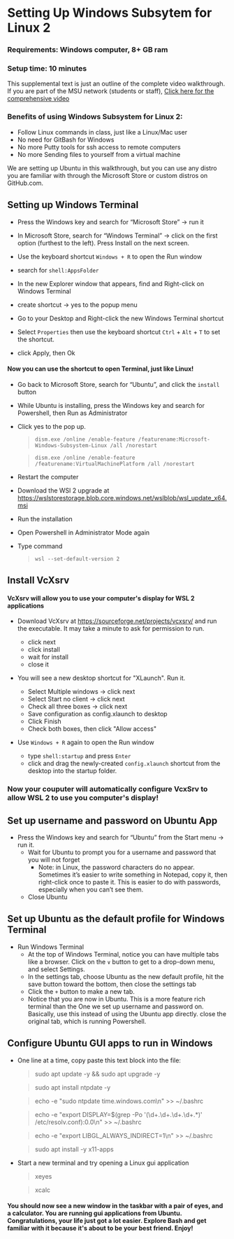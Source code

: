 # Setting Up Windows Subsytem for Linux 2

### Requirements: Windows computer, 8+ GB ram
### Setup time: 10 minutes

This supplemental text is just an outline of the complete video walkthrough. If you are part of the MSU network (students or staff), [Click here for the comprehensive video](https://msudenver.sharepoint.com/:v:/s/21UCS2050LA/EfnPHAsR2bdCo0RNyVikh_cBk2i-GdgzUpKqxCYikxqwDA?e=wfYBrO)

### Benefits of using Windows Subsystem for Linux 2:

- Follow Linux commands in class, just like a Linux/Mac user
- No need for GitBash for Windows
- No more Putty tools for ssh access to remote computers
- No more Sending files to yourself from a virtual machine

We are setting up Ubuntu in this walkthrough, but you can use any distro you are familiar with
through the Microsoft Store or custom distros on GitHub.com.

## Setting up Windows Terminal

* Press the Windows key and search for “Microsoft Store” → run it
* In Microsoft Store, search for “Windows Terminal” → click on the first option (furthest to the left). Press Install on the next screen.
* Use the keyboard shortcut `Windows + R` to open the Run window
* search for `shell:AppsFolder`
* In the new Explorer window that appears, find and Right-click on Windows Terminal
* create shortcut → yes to the popup menu

* Go to your Desktop and Right-click the new Windows Terminal shortcut
* Select `Properties` then use the keyboard shortcut `Ctrl` + `Alt` + `T` to set the shortcut.
* click Apply, then Ok

#### Now you can use the shortcut to open Terminal, just like Linux!

* Go back to Microsoft Store, search for “Ubuntu”, and click the `install` button
* While Ubuntu is installing, press the Windows key and search for Powershell, then Run as Administrator 
* Click yes to the pop up.

  > `dism.exe /online /enable-feature /featurename:Microsoft-Windows-Subsystem-Linux /all /norestart`
  
  > `dism.exe /online /enable-feature /featurename:VirtualMachinePlatform /all /norestart`

* Restart the computer
* Download the WSl 2 upgrade
  at https://wslstorestorage.blob.core.windows.net/wslblob/wsl_update_x64.msi
* Run the installation
* Open Powershell in Administrator Mode again
* Type command
  > `wsl --set-default-version 2`

## Install VcXsrv

#### VcXsrv will allow you to use your computer's display for WSL 2 applications

* Download VcXsrv at https://sourceforge.net/projects/vcxsrv/ and run the executable. It may take a minute to ask for permission to run.
    + click next
    + click install
    + wait for install
    + close it


* You will see a new desktop shortcut for "XLaunch". Run it.
    + Select Multiple windows → click next
    + Select Start no client → click next
    + Check all three boxes → click next
    + Save configuration as config.xlaunch to desktop
    + Click Finish
    + Check both boxes, then click "Allow access"

* Use `Windows + R` again to open the Run window
    + type `shell:startup` and press `Enter`
    + click and drag the newly-created `config.xlaunch` shortcut from the desktop into the startup folder.

### Now your couputer will automatically configure VcxSrv to allow WSL 2 to use you computer's display!

## Set up username and password on Ubuntu App

* Press the Windows key and search for “Ubuntu” from the Start menu → run it.
    + Wait for Ubuntu to prompt you for a username and password that you will not forget
        - Note: in Linux, the password characters do no appear. Sometimes it’s easier to write
          something in Notepad, copy it, then right-click once to paste it. This is easier to do
          with passwords, especially when you can’t see them.
    + Close Ubuntu

## Set up Ubuntu as the default profile for Windows Terminal

* Run Windows Terminal
    + At the top of Windows Terminal, notice you can have multiple tabs like a browser. Click on the `∨` button to get to a drop-down menu, and select Settings.
    + In the settings tab, choose Ubuntu as the new default profile, hit the save button toward the
      bottom, then close the settings tab
    + Click the `+` button to make a new tab.
    + Notice that you are now in Ubuntu. This is a more feature rich
      terminal than the One we set up username and password on. Basically, use this instead of using
      the Ubuntu app directly. close the original tab, which is running Powershell.

## Configure Ubuntu GUI apps to run in Windows

* One line at a time, copy paste this text block into the file:
    > sudo apt update -y && sudo apt upgrade -y

    > sudo apt install ntpdate -y
    
    > echo -e "sudo ntpdate time.windows.com\n" >> ~/.bashrc
    
    > echo -e "export DISPLAY=$(grep -Po '(\d+\.\d+\.\d+\.\d+\.*)' /etc/resolv.conf):0.0\n" >> ~/.bashrc
    
    > echo -e "export LIBGL_ALWAYS_INDIRECT=1\n" >> ~/.bashrc
    
    > sudo apt install -y x11-apps
    

* Start a new terminal and try opening a Linux gui application<br>
    > xeyes

    > xcalc

#### You should now see a new window in the taskbar with a pair of eyes, and a calculator. You are running gui applications from Ubuntu. Congratulations, your life just got a lot easier. Explore Bash and get familiar with it because it's about to be your best friend. Enjoy!
